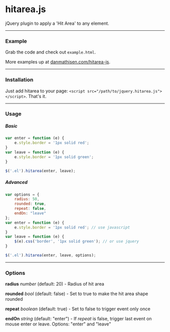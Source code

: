 # hitarea.js
jQuery plugin to apply a 'Hit Area' to any element.

----

### Example
Grab the code and check out `example.html`.

More examples up at [danmathisen.com/hitarea-js](http://danmathisen.com/hitarea-js/).

----

### Installation
Just add hitarea to your page: `<script src="/path/to/jquery.hitarea.js"></script>`. That's it.

----

### Usage
##### Basic
```javascript
var enter = function (e) {
    e.style.border = '1px solid red';
}
var leave = function (e) {
    e.style.border = '1px solid green';
}

$('.el').hitarea(enter, leave);
```

##### Advanced
```javascript
var options = {
    radius: 50,
    rounded: true,
    repeat: false,
    endOn: "leave"
};
var enter = function (e) {
    e.style.border = '1px solid red'; // use javascript
}
var leave = function (e) {
    $(e).css('border', '1px solid green'); // or use jquery
}

$('.el').hitarea(enter, leave, options);
```

----

### Options
**radius** *number* (default: 20) - Radius of hit area

**rounded** *bool* (default: false) - Set to true to make the hit area shape rounded

**repeat** *boolean* (default: true) - Set to false to trigger event only once

**endOn** *string* (default: "enter") - If *repeat* is false, trigger last event on mouse enter or leave. Options: "enter" and "leave"
